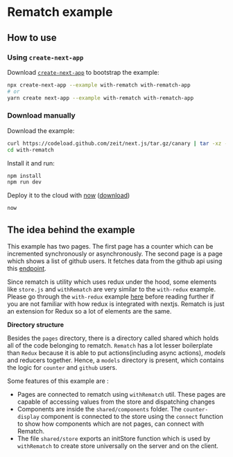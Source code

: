 # Rematch example

## How to use

### Using `create-next-app`

Download [`create-next-app`](https://github.com/segmentio/create-next-app) to bootstrap the example:

```bash
npx create-next-app --example with-rematch with-rematch-app
# or
yarn create next-app --example with-rematch with-rematch-app
```

### Download manually

Download the example:

```bash
curl https://codeload.github.com/zeit/next.js/tar.gz/canary | tar -xz --strip=2 next.js-canary/examples/with-rematch
cd with-rematch
```

Install it and run:

```bash
npm install
npm run dev
```

Deploy it to the cloud with [now](https://zeit.co/now) ([download](https://zeit.co/download))

```bash
now
```

## The idea behind the example

This example has two pages. The first page has a counter which can be incremented synchronously or asynchronously. The second page is a page which shows a list of github users. It fetches data from the github api using this [endpoint](api.github.com/users).

Since rematch is utility which uses redux under the hood, some elements like `store.js` and `withRematch` are very similar to the `with-redux` example. Please go through the `with-redux` example [here](https://github.com/zeit/next.js/tree/master/examples/with-redux) before reading further if you are not familiar with how redux is integrated with nextjs. Rematch is just an extension for Redux so a lot of elements are the same.

**Directory structure**

Besides the `pages` directory, there is a directory called shared which holds all of the code belonging to rematch. `Rematch` has a lot lesser boilerplate than `Redux` because it is able to put actions(including async actions), _models_ and reducers together. Hence, a `models` directory is present, which contains the logic for `counter` and `github` users.

Some features of this example are :

* Pages are connected to rematch using `withRematch` util. These pages are capable of accessing values from the store and dispatching changes
* Components are inside the `shared/components` folder. The `counter-display` component is connected to the store using the `connect` function to show how components which are not pages, can connect with Rematch.
* The file `shared/store` exports an initStore function which is used by `withRematch` to create store universally on the server and on the client.
